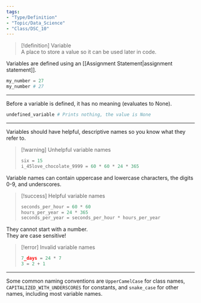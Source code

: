 ```yaml
---
tags:
- "Type/Definition"
- "Topic/Data_Science"
- "Class/DSC_10"
---
```

> [!definition] Variable  
> A place to store a value so it can be used later in code.  

Variables are defined using an [[Assignment Statement|assignment statement]].  

```python  
my_number = 27  
my_number # 27  
```  

---  

Before a variable is defined, it has no meaning (evaluates to None).  

```python  
undefined_variable # Prints nothing, the value is None  
```  

---  

Variables should have helpful, descriptive names so you know what they refer to.  
> [!warning] Unhelpful variable names  
> ```python  
> six = 15  
> i_45love_chocolate_9999 = 60 * 60 * 24 * 365  
> ```  

Variable names can contain uppercase and lowercase characters, the digits 0-9, and underscores.  
> [!success] Helpful variable names  
> ```python  
> seconds_per_hour = 60 * 60  
> hours_per_year = 24 * 365  
> seconds_per_year = seconds_per_hour * hours_per_year  
> ```  

They cannot start with a number.  
They are case sensitive!  
> [!error] Invalid variable names  
> ```python  
> 7_days = 24 * 7  
> 3 = 2 + 1  
> ```  

---  

Some common naming conventions are `UpperCamelCase` for class names, `CAPITALIZED_WITH_UNDERSCORES` for constants, and `snake_case` for other names, including most variable names.  

